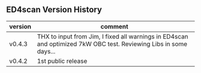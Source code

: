 ## ED4scan Version History
|version  | comment|
|-------- | --------|
|v0.4.3   | THX to input from Jim, I fixed all warnings in ED4scan and optimized 7kW OBC test. Reviewing Libs in some days...|
|v0.4.2   | 1st public release|
